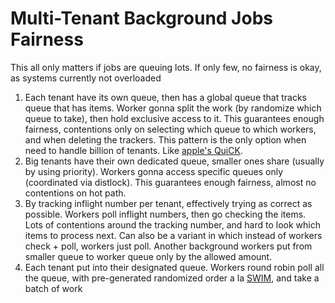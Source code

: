 # Multi-Tenant Background Jobs Fairness

This all only matters if jobs are queuing lots. If only few, no fairness is okay, as systems currently not overloaded

1. Each tenant have its own queue, then has a global queue that tracks queue that has items. Worker gonna split the work (by randomize which queue to take), then hold exclusive access to it. This guarantees enough fairness, contentions only on selecting which queue to which workers, and when deleting the trackers. This pattern is the only option when need to handle billion of tenants. Like [apple's QuiCK](https://www.foundationdb.org/files/QuiCK.pdf).
2. Big tenants have their own dedicated queue, smaller ones share (usually by using priority). Workers gonna access specific queues only (coordinated via distlock). This guarantees enough fairness, almost no contentions on hot path.
3. By tracking inflight number per tenant, effectively trying as correct as possible. Workers poll inflight numbers, then go checking the items. Lots of contentions around the tracking number, and hard to look which items to process next. Can also be a variant in which instead of workers check + poll, workers just poll. Another background workers put from smaller queue to worker queue only by the allowed amount.
4. Each tenant put into their designated queue. Workers round robin poll all the queue, with pre-generated randomized order a la [SWIM](https://research.cs.cornell.edu/projects/Quicksilver/public_pdfs/SWIM.pdf), and take a batch of work
